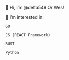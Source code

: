 👋 Hi, I’m @delta549 Or Wes!

👀 I’m interested in:
    
    GO
    
    JS (REACT Framework)
    
    RUST
    
    Python
